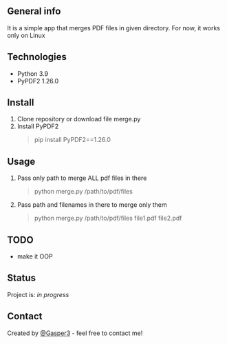## General info
It is a simple app that merges PDF files in given directory. For now, it works only on Linux

## Technologies
* Python 3.9
* PyPDF2 1.26.0

## Install
1. Clone repository or download file merge.py
2. Install PyPDF2
    > pip install PyPDF2==1.26.0

## Usage
1. Pass only path to merge ALL pdf files in there
   > python merge.py /path/to/pdf/files
2. Pass path and filenames in there to merge only them
   > python merge.py /path/to/pdf/files file1.pdf file2.pdf
> 
## TODO
* make it OOP

## Status
Project is: _in progress_

## Contact
Created by [@Gasper3](https://github.com/Gasper3) - feel free to contact me!

